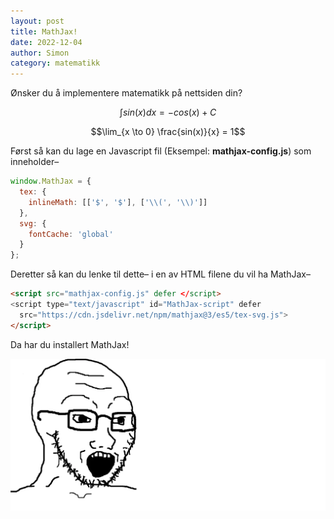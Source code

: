```yaml
---
layout: post 
title: MathJax!
date: 2022-12-04
author: Simon
category: matematikk
---
```

Ønsker du å implementere matematikk på nettsiden din?

$$\int {sin(x)} dx = -cos(x) + C$$ 

$$\lim_{x \to 0} \frac{sin(x)}{x} = 1$$

Først så kan du lage en Javascript fil (Eksempel: **mathjax-config.js**) som inneholder–
```javascript
window.MathJax = {
  tex: {
    inlineMath: [['$', '$'], ['\\(', '\\)']]
  },
  svg: {
    fontCache: 'global'
  }
};
```

Deretter så kan du lenke til dette– i en av HTML filene du vil ha MathJax–

```html
<script src="mathjax-config.js" defer </script>
<script type="text/javascript" id="MathJax-script" defer
  src="https://cdn.jsdelivr.net/npm/mathjax@3/es5/tex-svg.js">
</script>
```

Da har du installert MathJax!

![Mathjak](/assets/images/webp/wojakmathjak.webp "Mathjak!!!")
